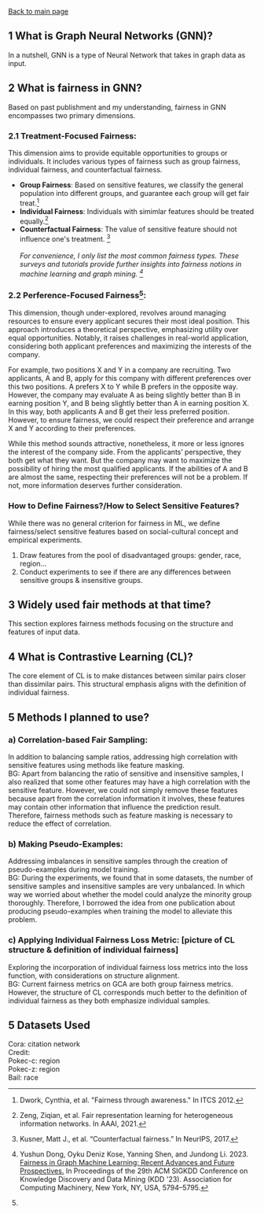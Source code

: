 [Back to main page](https://github.com/jadestreet/Jade-Xu-graduate-application-material/tree/main/Fairness-aware%20contrastive%20learning%20on%20GNN)
## 1 What is Graph Neural Networks (GNN)? 
<!--Need literature.-->
In a nutshell, GNN is a type of Neural Network that takes in graph data as input.
## 2 What is fairness in GNN? 
Based on past publishment and my understanding, fairness in GNN encompasses two primary dimensions.
### 2.1 Treatment-Focused Fairness:

This dimension aims to provide equitable opportunities to groups or individuals. It includes various types of fairness such as group fairness, individual fairness, and counterfactual fairness. 
- **Group Fairness**: Based on sensitive features, we classify the general population into different groups, and guarantee each group will get fair treat.[^1]
- **Individual Fairness**: Individuals with simimlar features should be treated equally.[^2]
- **Counterfactual Fairness**: The value of sensitive feature should not influence one's treatment. [^3] \
 \
*For convenience, I only list the most common fairness types. These surveys and tutorials provide further insights into fairness notions in machine learning and graph mining. [^4]*

### 2.2 Perference-Focused Fairness[^5]:
This dimension, though under-explored, revolves around managing resources to ensure every applicant secures their most ideal position. This approach introduces a theoretical perspective, emphasizing utility over equal opportunities. Notably, it raises challenges in real-world application, considering both applicant preferences and maximizing the interests of the company.
<!--WITH AN GRAPH EXAMPLE-->
For example, two positions X and Y in a company are recruiting. Two applicants, A and B, apply for this company with different preferences over this two positions. A prefers X to Y while B prefers in the opposite way. However, the company may evaluate A as being slightly better than B in earning position Y, and B being slightly better than A in earning position X. In this way, both applicants A and B get their less preferred position. However, to ensure fairness, we could respect their preference and arrange X and Y according to their preferences. 

While this method sounds attractive, nonetheless, it more or less ignores the interest of the company side. From the applicants’ perspective, they both get what they want. But the company may want to maximize the possibility of hiring the most qualified applicants. If the abilities of A and B are almost the same, respecting their preferences will not be a problem. If not, more information deserves further consideration. 

### How to Define Fairness?/How to Select Sensitive Features?
While there was no general criterion for fairness in ML, we define fairness/select sensitive features based on social-cultural concept and empirical experiments. 
1. Draw features from the pool of disadvantaged groups: gender, race, region…
2. Conduct experiments to see if there are any differences between sensitive groups & insensitive groups.

## 3 Widely used fair methods at that time? 
This section explores fairness methods focusing on the structure and features of input data.
<!--FIND THE PAPER I READ-->

## 4 What is Contrastive Learning (CL)? 
<!--[Graph of its structure] Emphasize structure.-->
The core element of CL is to make distances between similar pairs closer than dissimilar pairs. This structural emphasis aligns with the definition of individual fairness.

## 5	Methods I planned to use?
<!-- ### a) Fair Sampling:-->

### a) Correlation-based Fair Sampling: 
In addition to balancing sample ratios, addressing high correlation with sensitive features using methods like feature masking. \
BG: Apart from balancing the ratio of sensitive and insensitive samples, I also realized that some other features may have a high correlation with the sensitive feature. However, we could not simply remove these features because apart from the correlation information it involves, these features may contain other information that influence the prediction result. Therefore, fairness methods such as feature masking is necessary to reduce the effect of correlation. 
<!--Problem: Not implemented given the priority.-->

### b) Making Pseudo-Examples: 
<!--[picture/formula of the inspiration paper]-->
Addressing imbalances in sensitive samples through the creation of pseudo-examples during model training. \
BG: During the experiments, we found that in some datasets, the number of sensitive samples and insensitive samples are very unbalanced. In which way we worried about whether the model could analyze the minority group thoroughly. Therefore, I borrowed the idea from one publication about producing pseudo-examples when training the model to alleviate this problem. 
<!--Problem: I was on the way to making pseudo-examples, but due to demanding schedule. I quitted the summer research.-->

### c) Applying Individual Fairness Loss Metric: [picture of CL structure & definition of individual fairness]
Exploring the incorporation of individual fairness loss metrics into the loss function, with considerations on structure alignment. \
BG: Current fairness metrics on GCA are both group fairness metrics. However, the structure of CL corresponds much better to the definition of individual fairness as they both emphasize individual samples. 
<!--Problem: we had a disagreement on the availability of this method. One mentor strongly supported me while the other did not consider it a good idea. Hence, I put this method into lower priority.-->


## 5 Datasets Used
Cora: citation network \
Credit: \
Pokec-c: region \
Pokec-z: region \
Bail: race

[^1]: Dwork, Cynthia, et al. "Fairness through awareness." In ITCS 2012.
[^2]: Zeng, Ziqian, et al. Fair representation learning for heterogeneous information networks. In AAAI, 2021.
[^3]: Kusner, Matt J., et al. “Counterfactual fairness.” In NeurIPS, 2017.
[^4]: Yushun Dong, Oyku Deniz Kose, Yanning Shen, and Jundong Li. 2023. [Fairness in Graph Machine Learning: Recent Advances and Future Prospectives.](https://doi.org/10.1145/3580305.3599555) In Proceedings of the 29th ACM SIGKDD Conference on Knowledge Discovery and Data Mining (KDD '23). Association for Computing Machinery, New York, NY, USA, 5794–5795. 
[^5]: 
